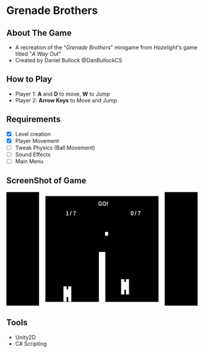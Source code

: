 # Grenade Brothers
## About The Game
- A recreation of the "*Grenade Brothers*" minigame from *Hazelight's* game titled "*A Way Out*"
- Created by Daniel Bullock @DanBullockCS

## How to Play
- Player 1: **A** and **D** to move, **W** to Jump
- Player 2: **Arrow Keys** to Move and Jump

## Requirements
- [x] Level creation
- [x] Player Movement
- [ ] Tweak Physics (Ball Movement)
- [ ] Sound Effects
- [ ] Main Menu

## ScreenShot of Game
<img src="Screenshot.png" height="300">

## Tools
- Unity2D
- C# Scripting